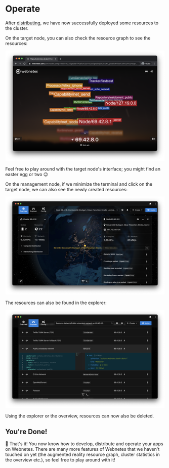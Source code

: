# Operate

After [distributing](./distribute.md), we have now successfully deployed some resources to the cluster.

On the target node, you can also check the resource graph to see the resources:

![webnetesctl target node resource graph](./img/target-node-resource-graph.png)

Feel free to play around with the target node's interface; you might find an easter egg or two 😉

On the management node, if we minimize the terminal and click on the target node, we can also see the newly created resources:

![webnetesctl resources on node in globe](./img/target-node-on-globe.png)

The resources can also be found in the explorer:

![webnetesctl resource on node in explorer](./img/resources-in-explorer.png)

Using the explorer or the overview, resources can now also be deleted.

## You're Done!

🎉 That's it! You now know how to develop, distribute and operate your apps on Webnetes. There are many more features of Webnetes that we haven't touched on yet (the augmented reality resource graph, cluster statistics in the overview etc.), so feel free to play around with it!
